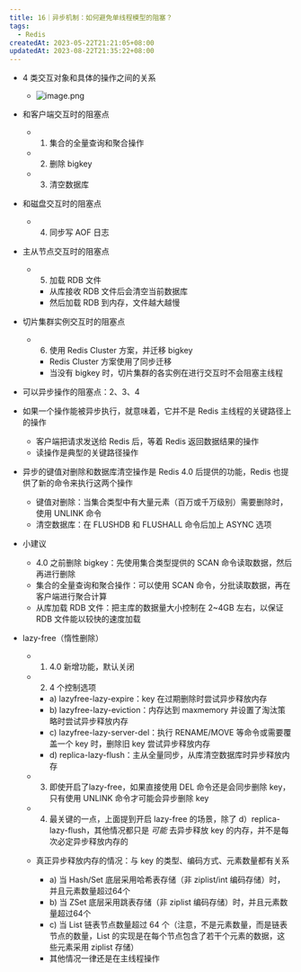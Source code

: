 ```yaml
---
title: 16｜异步机制：如何避免单线程模型的阻塞？
tags:
  - Redis
createdAt: 2023-05-22T21:21:05+08:00
updatedAt: 2023-08-22T21:35:22+08:00
---
```


- 4 类交互对象和具体的操作之间的关系
  - ![image.png](https://cdn.jsdelivr.net/gh/11ze/static/images/redis-16-1.png)

- 和客户端交互时的阻塞点

  - 1. 集合的全量查询和聚合操作
  - 2. 删除 bigkey
  - 3. 清空数据库

- 和磁盘交互时的阻塞点

  - 4. 同步写 AOF 日志

- 主从节点交互时的阻塞点

  - 5. 加载 RDB 文件

    - 从库接收 RDB 文件后会清空当前数据库
    - 然后加载 RDB 到内存，文件越大越慢

- 切片集群实例交互时的阻塞点

  - 6. 使用 Redis Cluster 方案，并迁移 bigkey

    - Redis Cluster 方案使用了同步迁移
    - 当没有 bigkey 时，切片集群的各实例在进行交互时不会阻塞主线程

- 可以异步操作的阻塞点：2、3、4
- 如果一个操作能被异步执行，就意味着，它并不是 Redis 主线程的关键路径上的操作

  - 客户端把请求发送给 Redis 后，等着 Redis 返回数据结果的操作
  - 读操作是典型的关键路径操作

- 异步的键值对删除和数据库清空操作是 Redis 4.0 后提供的功能，Redis 也提供了新的命令来执行这两个操作

  - 键值对删除：当集合类型中有大量元素（百万或千万级别）需要删除时，使用 UNLINK 命令
  - 清空数据库：在 FLUSHDB 和 FLUSHALL 命令后加上 ASYNC 选项

- 小建议

  - 4.0 之前删除 bigkey：先使用集合类型提供的 SCAN 命令读取数据，然后再进行删除
  - 集合的全量查询和聚合操作：可以使用 SCAN 命令，分批读取数据，再在客户端进行聚合计算
  - 从库加载 RDB 文件：把主库的数据量大小控制在 2~4GB 左右，以保证 RDB 文件能以较快的速度加载

- lazy-free（惰性删除）

  - 1. 4.0 新增功能，默认关闭
  - 2. 4 个控制选项

    - a) lazyfree-lazy-expire：key 在过期删除时尝试异步释放内存
    - b) lazyfree-lazy-eviction：内存达到 maxmemory 并设置了淘汰策略时尝试异步释放内存
    - c) lazyfree-lazy-server-del：执行 RENAME/MOVE 等命令或需要覆盖一个 key 时，删除旧 key 尝试异步释放内存
    - d) replica-lazy-flush：主从全量同步，从库清空数据库时异步释放内存

  - 3. 即使开启了lazy-free，如果直接使用 DEL 命令还是会同步删除 key，只有使用 UNLINK 命令才可能会异步删除 key
  - 4. 最关键的一点，上面提到开启 lazy-free 的场景，除了 d）replica-lazy-flush，其他情况都只是 *可能* 去异步释放 key 的内存，并不是每次必定异步释放内存的
  - 真正异步释放内存的情况：与 key 的类型、编码方式、元素数量都有关系

    - a) 当 Hash/Set 底层采用哈希表存储（非 ziplist/int 编码存储）时，并且元素数量超过64个
    - b) 当 ZSet 底层采用跳表存储（非 ziplist 编码存储）时，并且元素数量超过64个
    - c) 当 List 链表节点数量超过 64 个（注意，不是元素数量，而是链表节点的数量，List 的实现是在每个节点包含了若干个元素的数据，这些元素采用 ziplist 存储）
    - 其他情况一律还是在主线程操作
